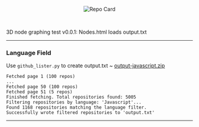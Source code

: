 <div align="center">

 ![Repo Card](https://github-readme-stats.vercel.app/api/pin/?username=kustomzone\&repo=repo-grapher\&show_owner=true\&title_color=fff\&icon_color=f9f9f9\&text_color=9f9f9f\&bg_color=151515)

</div>
<br>

3D node graphing test v0.0.1:  Nodes.html loads output.txt

---

### Language Field

Use `github_lister.py` to create output.txt ~ [output-javascript.zip](https://github.com/kustomzone/repo-grapher/raw/refs/heads/main/output-javascript.zip)

```
Fetched page 1 (100 repos)
...
Fetched page 50 (100 repos)
Fetched page 51 (5 repos)
Finished fetching. Total repositories found: 5005
Filtering repositories by language: 'Javascript'...
Found 1168 repositories matching the language filter.
Successfully wrote filtered repositories to 'output.txt'
```

---
